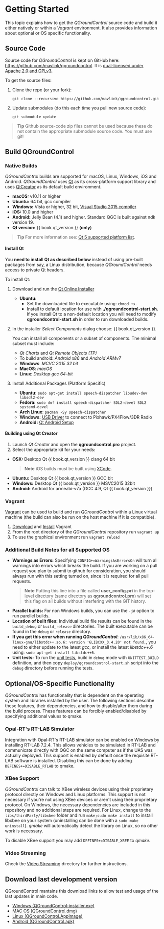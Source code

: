 # Getting Started

This topic explains how to get the *QGroundControl* source code and build it either natively or within a *Vagrant* environment. 
It also provides information about optional or OS specific functionality.

## Source Code

Source code for *QGroundControl* is kept on GitHub here: https://github.com/mavlink/qgroundcontrol.
It is [dual-licensed under Apache 2.0 and GPLv3](https://github.com/mavlink/qgroundcontrol/blob/master/COPYING.md).

To get the source files:
1. Clone the repo (or your fork):
   ```
   git clone --recursive https://github.com/mavlink/qgroundcontrol.git
   ```
2. Update submodules (do this each time you pull new source code):
   ```
   git submodule update
   ```

> **Tip** Github source-code zip files cannot be used because these do not contain the appropriate submodule source code. You must use git!


## Build QGroundControl

### Native Builds

*QGroundControl* builds are supported for macOS, Linux, Windows, iOS and Android. *QGroundControl* uses [Qt](http://www.qt.io) as its cross-platform support library and uses [QtCreator](http://doc.qt.io/qtcreator/index.html) as its default build environment.

- **macOS:** v10.11 or higher
- **Ubuntu:** 64 bit, gcc compiler
- **Windows:** Vista or higher, 32 bit, [Visual Studio 2015 compiler](http://www.visualstudio.com/downloads/download-visual-studio-vs#d-express-windows-desktop)
- **iOS:** 10.0 and higher
- **Android:** Jelly Bean (4.1) and higher. Standard QGC is built against ndk version 19.
- **Qt version:** {{ book.qt_version }} **(only)**  <!-- NOTE {{ book.qt_version }} is set in the variables section of gitbook file https://github.com/mavlink/qgc-dev-guide/blob/master/book.json -->

> **Tip** For more information see: [Qt 5 supported platform list](http://doc.qt.io/qt-5/supported-platforms.html).

#### Install Qt

You **need to install Qt as described below** instead of using pre-built packages from say, a Linux distribution, because *QGroundControl* needs access to private Qt headers.

To install Qt:
1. Download and run the [Qt Online Installer](http://www.qt.io/download-open-source)
   - **Ubuntu:** 
     - Set the downloaded file to executable using: `chmod +x`. 
     - Install to default location for use with **./qgroundcontrol-start.sh.** If you install Qt to a non-default location you will need to modify **qgroundcontrol-start.sh** in order to run downloaded builds.
1. In the installer *Select Components* dialog choose: {{ book.qt_version }}.
   
   You can install all components or a subset of components. 
   The minimal subset must include: 
   - *Qt Charts* and *Qt Remote Objects (TP)*
   - To build android: *Android x86* and *Android ARMv7*
   - **Windows**: *MCVC 2015 32 bit*
   - **MacOS**: *macOS*
   - **Linux**: *Desktop gcc 64-bit*
1. Install Additional Packages (Platform Specific)
   - **Ubuntu:** `sudo apt-get install speech-dispatcher libudev-dev libsdl2-dev`
   - **Fedora:** `sudo dnf install speech-dispatcher SDL2-devel SDL2 systemd-devel`
   - **Arch Linux:** `pacman -Sy speech-dispatcher`
   - **Windows:** [USB Driver](http://www.pixhawk.org/firmware/downloads) to connect to Pixhawk/PX4Flow/3DR Radio
   - **Android:** [Qt Android Setup](http://doc.qt.io/qt-5/androidgs.html)

#### Building using Qt Creator

1. Launch *Qt Creator* and open the **qgroundcontrol.pro** project.
1. Select the appropriate kit for your needs:
  - **OSX:** Desktop Qt {{ book.qt_version }} clang 64 bit
    > **Note** iOS builds must be built using [XCode](http://doc.qt.io/qt-5/ios-support.html).
  - **Ubuntu:** Desktop Qt {{ book.qt_version }} GCC bit
  - **Windows:** Desktop Qt {{ book.qt_version }} MSVC2015 32bit
  - **Android:** Android for armeabi-v7a (GCC 4.9, Qt {{ book.qt_version }})


### Vagrant

[Vagrant](https://www.vagrantup.com/) can be used to build and run *QGroundControl* within a Linux virtual machine (the build can also be run on the host machine if it is compatible).

1. [Download](https://www.vagrantup.com/downloads.html) and [Install](https://www.vagrantup.com/docs/getting-started/) Vagrant
1. From the root directory of the *QGroundControl* repository run `vagrant up`
1. To use the graphical environment run `vagrant reload`

### Additional Build Notes for all Supported OS

* **Warnings as Errors:** Specifying `CONFIG+=WarningsAsErrorsOn` will turn all warnings into errors which breaks the build. If you are working on a pull request you plan to submit to github for consideration, you should always run with this setting turned on, since it is required for all pull requests. 
  > **Note** Putting this line into a file called **user_config.pri** in the top-level directory (same directory as **qgroundcontrol.pro**) will set this flag on all builds without interfering with the GIT history.
* **Parallel builds:** For non Windows builds, you can use the `-j#` option to run parellel builds.
* **Location of built files:** Individual build file results can be found in the `build_debug` or `build_release` directories. The built executable can be found in the `debug` or `release` directory.
* **If you get this error when running _QGroundControl_**: `/usr/lib/x86_64-linux-gnu/libstdc++.so.6: version 'GLIBCXX_3.4.20' not found.`, you need to either update to the latest *gcc*, or install the latest *libstdc++.6* using: `sudo apt-get install libstdc++6`.
* **Unit tests:** To run the [unit tests](../contribute/unit_tests.md), build in `debug` mode with `UNITTEST_BUILD` definition, and then copy `deploy/qgroundcontrol-start.sh` script into the `debug` directory before running the tests.

## Optional/OS-Specific Functionality

*QGroundControl* has functionality that is dependent on the operating system and libraries installed by the user. The following sections describe these features, their dependencies, and how to disable/alter them during the build process. These features can be forcibly enabled/disabled by specifying additional values to qmake. 

### Opal-RT's RT-LAB Simulator

Integration with Opal-RT's RT-LAB simulator can be enabled on Windows by installing RT-LAB 7.2.4. This allows vehicles to be simulated in RT-LAB and communicate directly with QGC on the same computer as if the UAS was actually deployed. This support is enabled by default once the requisite RT-LAB software is installed. Disabling this can be done by adding `DEFINES+=DISABLE_RTLAB` to qmake.

### XBee Support

*QGroundControl* can talk to XBee wireless devices using their proprietary protocol directly on Windows and Linux platforms. This support is not necessary if you're not using XBee devices or aren't using their proprietary protocol. On Windows, the necessary dependencies are included in this repository and no additional steps are required. For Linux, change to the `libs/thirdParty/libxbee` folder and run `make;sudo make install` to install libxbee on your system (uninstalling can be done with a `sudo make uninstall`). *qmake* will automatically detect the library on Linux, so no other work is necessary.

To disable XBee support you may add `DEFINES+=DISABLE_XBEE` to *qmake*.

### Video Streaming

Check the [Video Streaming](https://github.com/mavlink/qgroundcontrol/tree/master/src/VideoStreaming) directory for further instructions.


## Download last development version

QGroundControl mantains this download links to allow test and usage of the last updates in main code.
 - [Windows (QGroundControl-installer.exe)](https://s3-us-west-2.amazonaws.com/qgroundcontrol/builds/master/QGroundControl-installer.exe)
 - [MAC OS (QGroundControl.dmg)](https://s3-us-west-2.amazonaws.com/qgroundcontrol/builds/master/QGroundControl.dmg)
 - [Linux (QGroundControl.AppImage)](https://s3-us-west-2.amazonaws.com/qgroundcontrol/builds/master/QGroundControl.AppImage)
 - [Android (QGroundControl.apk)](https://s3-us-west-2.amazonaws.com/qgroundcontrol/builds/master/QGroundControl.apk)
